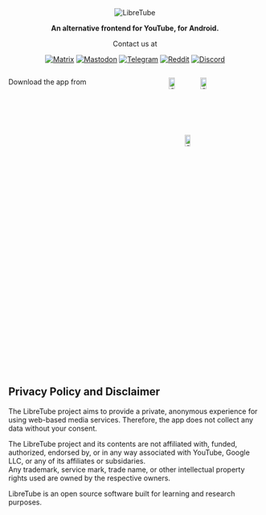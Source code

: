 <div align="center">
  <img src="https://libre-tube.github.io/images/gh-banner.png" width="auto" height="auto" alt="LibreTube">

  <p align="center">
  <strong>An alternative frontend for YouTube, for Android.</strong>
  </p>
  
  
  <p>
    Contact us at
  </p>
  
[![Matrix](https://libre-tube.github.io/assets/widgets/mat-widget.svg)](https://matrix.to/#/#LibreTube:matrix.org)
[![Mastodon](https://libre-tube.github.io/assets/widgets/mast-widget.svg)](https://fosstodon.org/@libretube)
[![Telegram](https://libre-tube.github.io/assets/widgets/tg-widget.svg)](https://t.me/libretube)
[![Reddit](https://libre-tube.github.io/assets/widgets/rd-widget.svg)](https://www.reddit.com/r/Libretube/)
[![Discord](https://libre-tube.github.io/assets/widgets/discord-widget.svg)](https://discord.gg/Qc34xCj2GV)
  

</div><div align="center" style="width:100%; display:flex; justify-content:space-between;">
  
  <p>Download the app from</p>
  
[<img src="https://libre-tube.github.io/assets/badges/fdrload.png" alt="Get it on F-Droid" width="20%">](https://f-droid.org/en/packages/com.github.libretube/)
[<img src="https://libre-tube.github.io/assets/badges/izzyload.png" alt="Get it on IzzyOnDroid" width="20%">](https://apt.izzysoft.de/fdroid/index/apk/com.github.libretube)<br/>
[<img src="https://libre-tube.github.io/assets/badges/ghload.png" alt="Get it on GitHub" width="20%">](https://github.com/libre-tube/LibreTube/releases/latest)

</div>

## Privacy Policy and Disclaimer

The LibreTube project aims to provide a private, anonymous experience for using web-based media services. Therefore, the app does not collect any data without your consent.

The LibreTube project and its contents are not affiliated with, funded, authorized, endorsed by, or in any way associated with YouTube, Google LLC, or any of its affiliates or subsidaries.<br>
Any trademark, service mark, trade name, or other intellectual property rights used are owned by the respective owners.

LibreTube is an open source software built for learning and research purposes.
